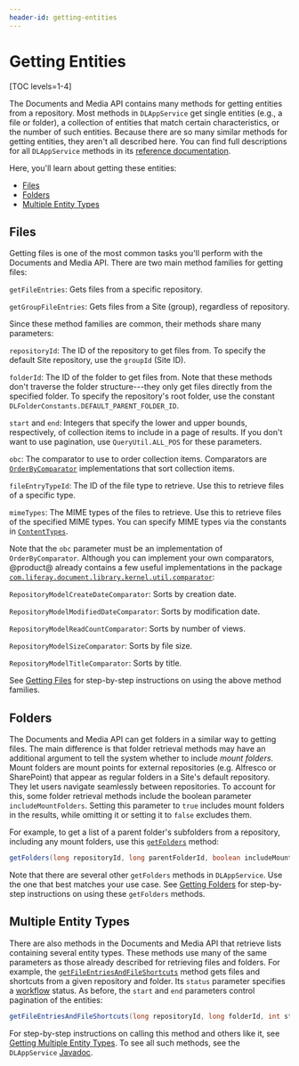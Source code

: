 ```yaml
---
header-id: getting-entities
---
```


# Getting Entities

[TOC levels=1-4]

The Documents and Media API contains many methods for getting entities from a 
repository. Most methods in `DLAppService` get single entities (e.g., a file or 
folder), a collection of entities that match certain characteristics, or the 
number of such entities. Because there are so many similar methods for getting 
entities, they aren't all described here. You can find full descriptions for all 
`DLAppService` methods in its 
[reference documentation](@platform-ref@/7.2-latest/javadocs/portal-kernel/com/liferay/document/library/kernel/service/DLAppService.html). 

Here, you'll learn about getting these entities: 

-   [Files](#files)
-   [Folders](#folders)
-   [Multiple Entity Types](#multiple-entity-types)

## Files

Getting files is one of the most common tasks you'll perform with the Documents 
and Media API. There are two main method families for getting files: 

`getFileEntries`: Gets files from a specific repository. 

`getGroupFileEntries`: Gets files from a Site (group), regardless of repository. 

Since these method families are common, their methods share many parameters: 

`repositoryId`: The ID of the repository to get files from. To specify the 
default Site repository, use the `groupId` (Site ID). 

`folderId`: The ID of the folder to get files from. Note that these methods 
don't traverse the folder structure---they only get files directly from the 
specified folder. To specify the repository's root folder, use the constant 
`DLFolderConstants.DEFAULT_PARENT_FOLDER_ID`. 

`start` and `end`: Integers that specify the lower and upper bounds, 
respectively, of collection items to include in a page of results. If you don't 
want to use pagination, use `QueryUtil.ALL_POS` for these parameters. 

`obc`: The comparator to use to order collection items. Comparators are 
[`OrderByComparator`](@platform-ref@/7.2-latest/javadocs/portal-kernel/com/liferay/portal/kernel/util/OrderByComparator.html) 
implementations that sort collection items. 

`fileEntryTypeId`: The ID of the file type to retrieve. Use this to retrieve 
files of a specific type. 

`mimeTypes`: The MIME types of the files to retrieve. Use this to retrieve files 
of the specified MIME types. You can specify MIME types via the constants in 
[`ContentTypes`](@platform-ref@/7.2-latest/javadocs/portal-kernel/com/liferay/portal/kernel/util/ContentTypes.html). 

Note that the `obc` parameter must be an implementation of `OrderByComparator`. 
Although you can implement your own comparators, @product@ already contains a 
few useful implementations in the package 
[`com.liferay.document.library.kernel.util.comparator`](@platform-ref@/7.2-latest/javadocs/portal-kernel/com/liferay/document/library/kernel/util/comparator/package-summary.html): 

`RepositoryModelCreateDateComparator`: Sorts by creation date. 

`RepositoryModelModifiedDateComparator`: Sorts by modification date. 

`RepositoryModelReadCountComparator`: Sorts by number of views. 

`RepositoryModelSizeComparator`: Sorts by file size. 

`RepositoryModelTitleComparator`: Sorts by title. 

See 
[Getting Files](/docs/7-2/frameworks/-/knowledge_base/f/getting-files) 
for step-by-step instructions on using the above method families. 

## Folders

The Documents and Media API can get folders in a similar way to getting files.
The main difference is that folder retrieval methods may have an additional
argument to tell the system whether to include *mount folders*. Mount folders
are mount points for external repositories (e.g. Alfresco or SharePoint) that
appear as regular folders in a Site's default repository. They let users 
navigate seamlessly between repositories. To account for this, some folder 
retrieval methods include the boolean parameter `includeMountFolders`. Setting 
this parameter to `true` includes mount folders in the results, while omitting 
it or setting it to `false` excludes them. 

For example, to get a list of a parent folder's subfolders from a repository, 
including any mount folders, use this 
[`getFolders`](@platform-ref@/7.2-latest/javadocs/portal-kernel/com/liferay/document/library/kernel/service/DLAppService.html#getFolders-long-long-boolean-) 
method: 

```java
getFolders(long repositoryId, long parentFolderId, boolean includeMountFolders)
```

Note that there are several other `getFolders` methods in `DLAppService`. Use 
the one that best matches your use case. See 
[Getting Folders](/docs/7-2/frameworks/-/knowledge_base/f/getting-folders) 
for step-by-step instructions on using these `getFolders` methods. 

## Multiple Entity Types

There are also methods in the Documents and Media API that retrieve lists 
containing several entity types. These methods use many of the same parameters 
as those already described for retrieving files and folders. For example, the 
[`getFileEntriesAndFileShortcuts`](@platform-ref@/7.2-latest/javadocs/portal-kernel/com/liferay/document/library/kernel/service/DLAppService.html#getFileEntriesAndFileShortcuts-long-long-int-int-int-) 
method gets files and shortcuts from a given repository and folder. Its `status` 
parameter specifies a 
[workflow](/docs/7-2/user/-/knowledge_base/u/workflow) 
status. As before, the `start` and `end` parameters control pagination of the 
entities: 

```java
getFileEntriesAndFileShortcuts(long repositoryId, long folderId, int status, int start, int end)
```

For step-by-step instructions on calling this method and others like it, see 
[Getting Multiple Entity Types](/docs/7-2/frameworks/-/knowledge_base/f/getting-multiple-entity-types). 
To see all such methods, see the `DLAppService` 
[Javadoc](@platform-ref@/7.2-latest/javadocs/portal-kernel/com/liferay/document/library/kernel/service/DLAppService.html). 
